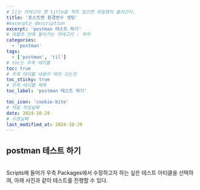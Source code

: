 ```yaml
---
# []는 카테고리 명 title을 적지 않으면 파일명이 올라간다.
title: '포스트맨 환경변수 셋팅'
#excerpt는 description
excerpt: 'postman 테스트 하기'
# 대괄호 안에 들어가는 카테고리 : 목차
categories:
  - 'postman'
tags:
  - ['postman', 'til']
# toc는 우측 테이블
toc: true
# 우측 테이블 내용이 따라 오는것
toc_sticky: true
# 우측 테이블 제목
toc_label: 'postman 테스트 하기'

toc_icon: 'cookie-bite'
# 처음 작성날짜
date: 2024-10-29
# 수정날짜
last_modified_at: 2024-10-29
---
```


## postman 테스트 하기

<br>
  Scripts에 들어가 우측 Packages에서 수정하고자 하는 싶은 테스트 아티클을 선택하여, 
  아래 사진과 같이 테스트를 진행할 수 있다.
<br>
